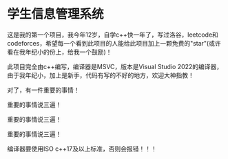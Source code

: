 # 学生信息管理系统

这是我的第一个项目，我今年12岁，自学c++快一年了，写过洛谷，leetcode和codeforces，希望每一个看到此项目的人能给此项目加上一颗免费的"star"(或许看在我年纪小的份上，给我一个鼓励)！

此项目完全由c++编写，编译器是MSVC，版本是Visual Studio 2022的编译器，由于我年纪小，加上是新手，代码有写的不好的地方，欢迎大神指教！

对了，有一件重要的事情！

重要的事情说三遍！

重要的事情说三遍！

重要的事情说三遍！

编译器要使用ISO c++17及以上标准，否则会报错！！！
